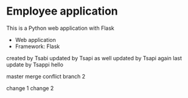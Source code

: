 # Employee application

This is a Python web application with Flask

* Web application
* Framework: Flask


created by Tsabi
updated by Tsapi as well
updated by Tsapi again
last update by Tsappi hello


master merge conflict branch 2

change 1
change 2
